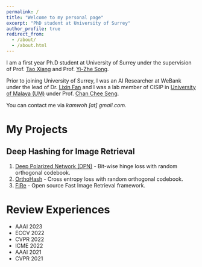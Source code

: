 ```yaml
---
permalink: /
title: "Welcome to my personal page"
excerpt: "PhD student at University of Surrey"
author_profile: true
redirect_from: 
  - /about/
  - /about.html
---
```


I am a first year Ph.D student at University of Surrey under the supervision of Prof. [Tao Xiang](http://personal.ee.surrey.ac.uk/Personal/T.Xiang/index.html) and Prof. [Yi-Zhe Song](https://www.surrey.ac.uk/people/yi-zhe-song).

Prior to joining University of Surrey, I was an AI Researcher at WeBank under the lead of Dr. [Lixin Fan](https://scholar.google.fi/citations?user=fOsgdn0AAAAJ&hl=en) and I was a lab member of CISIP in [University of Malaya (UM)](https://um.edu.my/) under Prof.  [Chan Chee Seng](http://cs-chan.com/).

You can contact me via *kamwoh \[at\] gmail.com*. 

My Projects
======

Deep Hashing for Image Retrieval
------

1. [Deep Polarized Network (DPN)](https://github.com/kamwoh/DPN) - Bit-wise hinge loss with random orthogonal codebook.
2. [OrthoHash](https://github.com/kamwoh/orthohash) - Cross entropy loss with random orthogonal codebook.
3. [FIRe](https://github.com/CISiPLab/cisip-FIRe) - Open source Fast Image Retrieval framework.

Review Experiences
======
- AAAI 2023
- ECCV 2022
- CVPR 2022
- ICME 2022
- AAAI 2021
- CVPR 2021

<!-- Recent Updates
======

[November 2020] Our book **Federated Learning: Privacy and Incentive** is available in Springer. \[[Book](https://www.springer.com/gp/book/9783030630751)\]

[June 2020] Our work **Rethinking Privacy Preserving Deep Learning: How to Evaluate and Thwart Privacy Attacks** is online. \[[arXiv](https://arxiv.org/abs/2006.11601)\] \[[Book](https://www.springer.com/gp/book/9783030630751)\]

[April 2020] Our paper **Deep Polarized Network for Supervised Learning of Accurate Binary Hashing Codes** is accepted at **IJCAI-2020**. \[[PDF](https://www.ijcai.org/Proceedings/2020/0115.pdf)\]

[April 2020] Assisted in development *as an alumni of UM* for CosMos, a system to monitor Covid-19 patients. \[[News](https://www.thestar.com.my/news/nation/2020/04/24/cosmos-um-develops-app-to-monitor-suspected-covid-19-patients)\]

[November 2019] Joined WeBank.

[September 2019] Our paper **Rethinking deep neural network ownership verification: Embedding passports to defeat ambiguity attacks** is accepted at **NeurIPS-2019**. \[[arXiv](https://arxiv.org/abs/1909.07830)\] \[[Code](https://github.com/kamwoh/DeepIPR)\] \[[Website](https://kamwoh.github.io/DeepIPR/)\]

[November 2018] Our workshop paper **A Universal Logic Operator for Interpretable Deep Convolution Networks** is accepted at **AAAI-19 Workshop on Network Interpretability for Deep Learning**. \[[arXiv](https://arxiv.org/abs/1901.08551)\]

[January 2018] Joined CISIP, UM. -->

